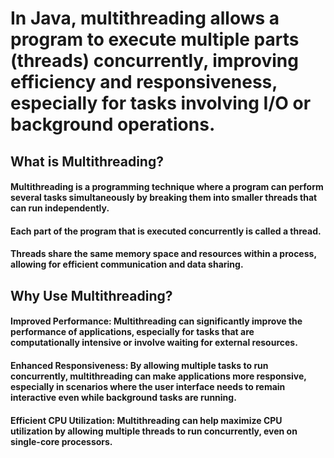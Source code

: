 # In Java, multithreading allows a program to execute multiple parts (threads) concurrently, improving efficiency and responsiveness, especially for tasks involving I/O or background operations. 

## What is Multithreading? 
#### Multithreading is a programming technique where a program can perform several tasks simultaneously by breaking them into smaller threads that can run independently. 
#### Each part of the program that is executed concurrently is called a thread. 
#### Threads share the same memory space and resources within a process, allowing for efficient communication and data sharing. 

## Why Use Multithreading? 
#### Improved Performance: Multithreading can significantly improve the performance of applications, especially for tasks that are computationally intensive or involve waiting for external resources. 
#### Enhanced Responsiveness: By allowing multiple tasks to run concurrently, multithreading can make applications more responsive, especially in scenarios where the user interface needs to remain interactive even while background tasks are running. 
#### Efficient CPU Utilization: Multithreading can help maximize CPU utilization by allowing multiple threads to run concurrently, even on single-core processors. 
